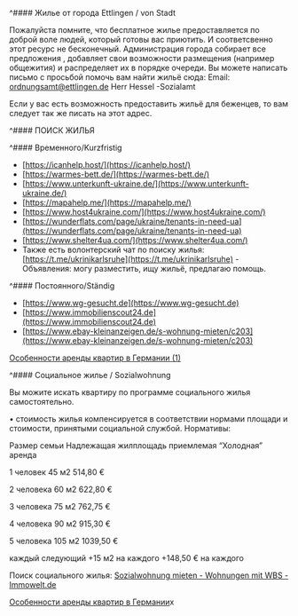 
^#### Жилье от города Ettlingen / von Stadt

Пожалуйста помните, что бесплатное жилье предоставляется по доброй воле людей, который готовы вас приютить. И соответсвенно этот ресурс не бесконечный. Администрация города собирает все предложения , добавляет свои возможности размещения (например общежития) и распределяет их в порядке очереди. Вы можете написать письмо с просьбой помочь вам найти жильё сюда: Email: [ordnungsamt@ettlingen.de](mailto:ordnungsamt@ettlingen.de) Herr Hessel -Sozialamt

Если у вас есть возможность предоставить жильё для беженцев, то вам следует так же писать на этот адрес.

^#### ПОИСК ЖИЛЬЯ

^#### Временного/Kurzfristig

-   [](https://icanhelp.host/)[https://icanhelp.host/](https://icanhelp.host/)
-   [](https://warmes-bett.de/)[https://warmes-bett.de/](https://warmes-bett.de/)
-   [](https://www.unterkunft-ukraine.de/)[https://www.unterkunft-ukraine.de/](https://www.unterkunft-ukraine.de/)
-   [](https://mapahelp.me/)[https://mapahelp.me/](https://mapahelp.me/)
-   [](https://www.host4ukraine.com/)[https://www.host4ukraine.com/](https://www.host4ukraine.com/)
-   [](https://wunderflats.com/page/ukraine/tenants-in-need-ua)[https://wunderflats.com/page/ukraine/tenants-in-need-ua](https://wunderflats.com/page/ukraine/tenants-in-need-ua)
-   [](https://www.shelter4ua.com/)[https://www.shelter4ua.com/](https://www.shelter4ua.com/)
-   Также есть волонтерский чат по поиску жилья: [](https://t.me/ukrinikarlsruhe)[https://t.me/ukrinikarlsruhe](https://t.me/ukrinikarlsruhe) - Объявления: могу разместить, ищу жильё, предлагаю помощь.

^#### Постоянного/Ständig

-   [](https://www.wg-gesucht.de/)[https://www.wg-gesucht.de](https://www.wg-gesucht.de)
-   [](https://www.immobilienscout24.de/)[https://www.immobilienscout24.de](https://www.immobilienscout24.de)
-   [](https://www.ebay-kleinanzeigen.de/s-wohnung-mieten/c203)[https://www.ebay-kleinanzeigen.de/s-wohnung-mieten/c203](https://www.ebay-kleinanzeigen.de/s-wohnung-mieten/c203)

[Особенности аренды квартир в Германии (1)](https://www.notion.so/1-a797eae9fbc141fea5b840ef49a81644)

^#### Социальное жилье / Sozialwohnung

Вы можите искать квартиру по программе социального жилья самостоятельно.

• cтоимость жилья компенсируется в соответствии нормами площади и стоимости, принятыми социальной службой. Нормативы:

Размер семьи Надлежащая жилплощадь приемлемая “Холодная” аренда

1 человек 45 м2 514,80 €

2 человека 60 м2 622,80 €

3 человека 75 м2 762,75 €

4 человека 90 м2 915,30 €

5 человека 105 м2 1039,50 €

каждый следующий +15 м2 на каждого +148,50 € на каждого

Поиск социального жилья: [Sozialwohnung mieten - Wohnungen mit WBS - Immowelt.de](https://www.immowelt.de/sozialwohnungen)

[Особенности аренды квартир в Германии](https://www.notion.so/4b951309303c464197dfd285dbc2c11e)x